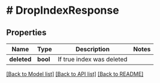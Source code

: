 # # DropIndexResponse

## Properties

Name | Type | Description | Notes
------------ | ------------- | ------------- | -------------
**deleted** | **bool** | If true index was deleted |

[[Back to Model list]](../../README.md#models) [[Back to API list]](../../README.md#endpoints) [[Back to README]](../../README.md)
